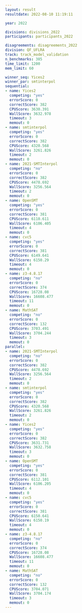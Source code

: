 ```yaml
---
layout: result
resultdate: 2022-08-10 11:19:11

year: 2022

divisions: divisions_2022
participants: participants_2022

disagreements: disagreements_2022
division: QF_UFLRA
track: track_model_validation
n_benchmarks: 385
time_limit: 1200
mem_limit: 60

winner_seq: Yices2
winner_par: smtinterpol
sequential:
- name: Yices2
  competing: "yes"
  errorScore: 0
  correctScore: 382
  CPUScore: 3630.391
  WallScore: 3632.978
  timeout: 3
  memout: 0
- name: smtinterpol
  competing: "yes"
  errorScore: 0
  correctScore: 382
  CPUScore: 4320.568
  WallScore: 3261.826
  timeout: 2
  memout: 0
- name: 2021-SMTInterpol
  competing: "no"
  errorScore: 0
  correctScore: 382
  CPUScore: 4478.692
  WallScore: 3256.564
  timeout: 2
  memout: 0
- name: OpenSMT
  competing: "yes"
  errorScore: 0
  correctScore: 381
  CPUScore: 6110.611
  WallScore: 6106.405
  timeout: 4
  memout: 0
- name: cvc5
  competing: "yes"
  errorScore: 0
  correctScore: 381
  CPUScore: 6149.641
  WallScore: 6150.29
  timeout: 4
  memout: 0
- name: z3-4.8.17
  competing: "no"
  errorScore: 0
  correctScore: 374
  CPUScore: 16728.08
  WallScore: 16608.477
  timeout: 11
  memout: 0
- name: MathSAT
  competing: "no"
  errorScore: 0
  correctScore: 132
  CPUScore: 3703.491
  WallScore: 3704.244
  timeout: 3
  memout: 0
parallel:
- name: 2021-SMTInterpol
  competing: "no"
  errorScore: 0
  correctScore: 382
  CPUScore: 4478.692
  WallScore: 3256.564
  timeout: 2
  memout: 0
- name: smtinterpol
  competing: "yes"
  errorScore: 0
  correctScore: 382
  CPUScore: 4320.568
  WallScore: 3261.826
  timeout: 2
  memout: 0
- name: Yices2
  competing: "yes"
  errorScore: 0
  correctScore: 382
  CPUScore: 3631.731
  WallScore: 3632.758
  timeout: 3
  memout: 0
- name: OpenSMT
  competing: "yes"
  errorScore: 0
  correctScore: 381
  CPUScore: 6112.101
  WallScore: 6106.205
  timeout: 4
  memout: 0
- name: cvc5
  competing: "yes"
  errorScore: 0
  correctScore: 381
  CPUScore: 6150.641
  WallScore: 6150.19
  timeout: 4
  memout: 0
- name: z3-4.8.17
  competing: "no"
  errorScore: 0
  correctScore: 374
  CPUScore: 16728.08
  WallScore: 16608.477
  timeout: 11
  memout: 0
- name: MathSAT
  competing: "no"
  errorScore: 0
  correctScore: 132
  CPUScore: 3704.071
  WallScore: 3704.174
  timeout: 3
  memout: 0
---
```

